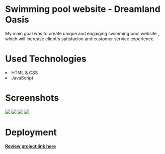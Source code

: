 # Swimming pool website - Dreamland Oasis 
My main goal was to create unique and engaiging swimming pool website , which will increase client's satisfacion and customer service experience. 

# Used Technologies 

<li> HTML & CSS </li>

<li> JavaScript </li>

# Screenshots

<img src="screenshots/img-1.png">
<img src="screenshots/img-2.png">
<img src="screenshots/img-3.png">
<img src="screenshots/img-4.png">


# Deployment 
 <a href="https://khatiachip.github.io/Swipe-project/"> <strong> Review project link here </strong> </a>
